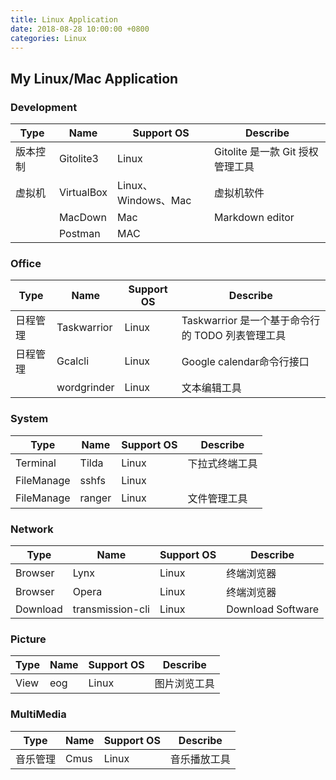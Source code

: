```yaml
---
title: Linux Application
date: 2018-08-28 10:00:00 +0800
categories: Linux
---
```


## My Linux/Mac Application ##
### Development ###


| Type | Name | Support OS | Describe |
|------|------|------------|----------|
| 版本控制 |Gitolite3| Linux | Gitolite 是一款 Git 授权管理工具 |
| 虚拟机 |VirtualBox| Linux、Windows、Mac | 虚拟机软件                       |
| | MacDown | Mac | Markdown editor |
| | Postman | MAC | |



### Office  ###

| Type | Name | Support OS | Describe |
|------|------|------------|----------|
| 日程管理 | Taskwarrior | Linux      | Taskwarrior 是一个基于命令行的 TODO 列表管理工具 |
| 日程管理 | Gcalcli     | Linux      | Google calendar命令行接口                        |
|          | wordgrinder | Linux      | 文本编辑工具                                     |



### System  ###

| Type | Name | Support OS | Describe |
|------|------|------------|----------|
| Terminal   | Tilda  | Linux      | 下拉式终端工具 |
| FileManage | sshfs  | Linux      |                |
| FileManage | ranger | Linux      | 文件管理工具   |



### Network  ###
| Type | Name | Support OS | Describe |
|------|------|------------|----------|
| Browser  | Lynx             | Linux      | 终端浏览器        |
| Browser  | Opera            | Linux      | 终端浏览器        |
| Download | transmission-cli | Linux      | Download Software |


### Picture ###

| Type | Name | Support OS | Describe |
|------|------|------------|----------|
| View | eog  | Linux      | 图片浏览工具 |

### MultiMedia ###

| Type | Name | Support OS | Describe |
|------|------|------------|----------|
| 音乐管理 | Cmus | Linux      | 音乐播放工具 |
